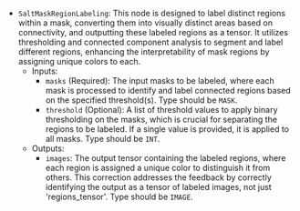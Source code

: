 - `SaltMaskRegionLabeling`: This node is designed to label distinct regions within a mask, converting them into visually distinct areas based on connectivity, and outputting these labeled regions as a tensor. It utilizes thresholding and connected component analysis to segment and label different regions, enhancing the interpretability of mask regions by assigning unique colors to each.
    - Inputs:
        - `masks` (Required): The input masks to be labeled, where each mask is processed to identify and label connected regions based on the specified threshold(s). Type should be `MASK`.
        - `threshold` (Optional): A list of threshold values to apply binary thresholding on the masks, which is crucial for separating the regions to be labeled. If a single value is provided, it is applied to all masks. Type should be `INT`.
    - Outputs:
        - `images`: The output tensor containing the labeled regions, where each region is assigned a unique color to distinguish it from others. This correction addresses the feedback by correctly identifying the output as a tensor of labeled images, not just 'regions_tensor'. Type should be `IMAGE`.
